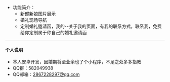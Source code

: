 
- 功能简介：
    - 新郎新娘图片展示
    - 婚礼现场导航
    - 定制婚礼邀请函，我的--关于我的页面，有我的联系方式，联系我，免费给你定制属于你自己的婚礼邀请函

---

  
#### 个人说明

 - 本人安卓开发，因婚期将至业余也了个小程序，不足之处多多指教
 - QQ群：582049938
 - QQ邮箱：2867228297@qq.com

